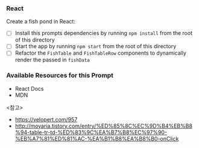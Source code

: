 ### React

Create a fish pond in React:

* [ ] Install this prompts dependencies by running `npm install` from the root of this directory
* [ ] Start the app by running `npm start` from the root of this directory
* [ ] Refactor the `FishTable` and `FishTableRow` components to dynamically render the passed in `fishData`

### Available Resources for this Prompt
* React Docs
* MDN

<참고>
- https://velopert.com/957
- http://moyaria.tistory.com/entry/%ED%85%8C%EC%9D%B4%EB%B8%94-table-tr-td-%ED%83%9C%EA%B7%B8%EC%97%90-%EB%A7%81%ED%81%AC-%EA%B1%B8%EA%B8%B0-onClick